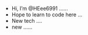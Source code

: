 - Hi, I’m @HEee6991 ......
- Hope to learn to code here ...
- New tech ....
- new ......

<!---
HEee6991/HEee6991 is a ✨ special ✨ repository because its `README.md` (this file) appears on your GitHub profile.
You can click the Preview link to take a look at your changes.
--->
